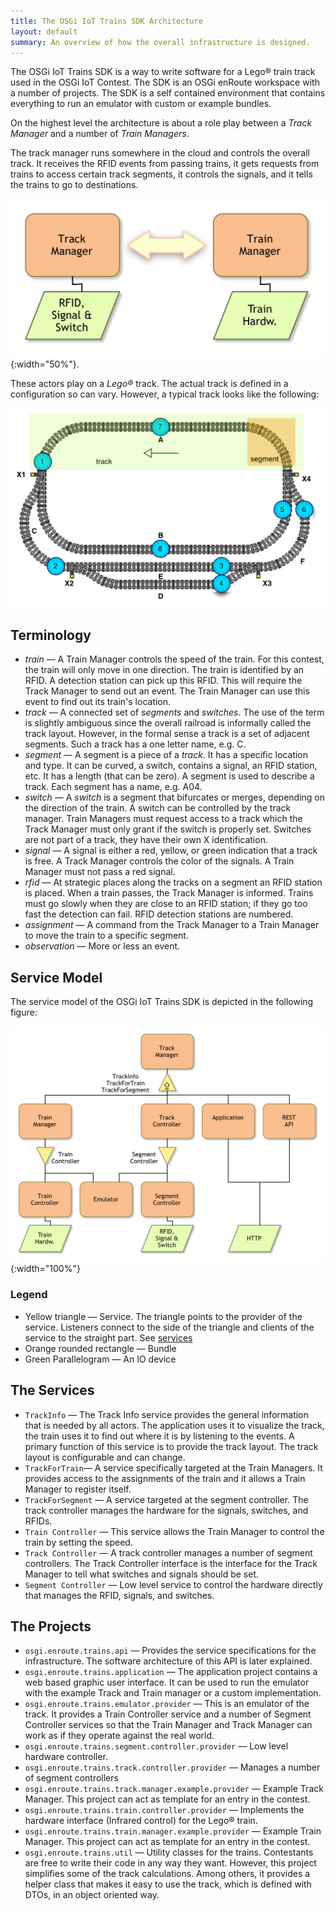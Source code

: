 ```yaml
---
title: The OSGi IoT Trains SDK Architecture
layout: default
summary: An overview of how the overall infrastructure is designed.
---
```


The OSGi IoT Trains SDK is a way to write software for a Lego® train track used in the OSGi IoT Contest. The SDK is an OSGi enRoute workspace with a number of projects. The SDK is a self contained environment that contains everything to run an emulator with custom or example bundles.

On the highest level the architecture is about a role play between a _Track Manager_ and a number of _Train Managers_. 


The track manager runs somewhere in the cloud and controls the overall track. It receives the RFID events from passing trains, it gets requests from trains to access certain track segments, it controls the signals, and it tells the trains to go to destinations.

![Top Level](/img/trains/track-train-relation.png){:width="50%"}.

These actors play on a _Lego®_ track. The actual track is defined in a configuration so can vary. However, a typical track looks like the following:

![Top Level](/img/trains/track.png)

## Terminology 

* *train* — A Train Manager controls the speed of the train. For this contest, the train will only move in one direction. The train is identified by an RFID. A detection station can pick up this RFID. This will require the Track Manager to send out an event. The Train Manager can use this event to find out its train's location.
* *track* — A connected set of _segments_ and _switches_.  The use of the term is slightly ambiguous since the overall railroad is informally called the track layout. However, in the formal sense a track is a set of adjacent segments. Such a track has a one letter name, e.g. C.
* *segment* — A segment is a piece of a _track_. It has a specific location and type. It can be curved, a switch, contains a signal, an RFID station, etc. It has a length (that can be zero). A segment is used to describe a track. Each segment has a name, e.g. A04.
* *switch* — A _switch_ is a segment that bifurcates or merges, depending on the direction of the train. A switch can be controlled by the track manager. Train Managers must request access to a track which the Track Manager must only grant if the switch is properly set. Switches are not part of a track, they have their own X identification.
* *signal* — A signal is either a red, yellow, or green indication that a track is free. A Track Manager controls the color of the signals. A Train Manager must not pass a red signal.  
* *rfid* — At strategic places along the tracks on a segment an RFID station is placed. When a train passes, the Track Manager is informed. Trains must go slowly when they are close to an RFID station; if they go too fast the detection can fail. RFID detection stations are numbered. 
* *assignment* — A command from the Track Manager to a Train Manager to move the train to a specific segment.
* *observation* — More or less an event.

## Service Model

The service model of the OSGi IoT Trains SDK is depicted in the following figure:

![Service Model](/img/trains/trains-service-diagram.png){:width="100%"}

### Legend

* Yellow triangle — Service. The triangle points to the provider of the service. Listeners connect to the side of the triangle and clients of the service to the straight part. See [services](/doc/215-sos.html) 
* Orange rounded rectangle — Bundle
* Green Parallelogram — An IO device

## The Services

* `TrackInfo` — The Track Info service provides the general information that is needed by all actors. The application uses it to visualize the track, the train uses it to find out where it is by listening to the events. A primary function of this service is to provide the track layout. The track layout is configurable and can change.
* `TrackForTrain`— A service specifically targeted at the Train Managers. It provides access to the assignments of the train and it allows a Train Manager to register itself. 
* `TrackForSegment` — A service targeted at the segment controller. The track controller manages the hardware for the signals, switches, and RFIDs.
* `Train Controller` — This service allows the Train Manager to control the train by setting the speed.
* `Track Controller` — A track controller manages a number of segment controllers. The Track Controller interface is the interface for the Track Manager to tell what switches and signals should be set.
* `Segment Controller` — Low level service to control the hardware directly that manages the RFID, signals, and switches. 

## The Projects

* `osgi.enroute.trains.api` — Provides the service specifications for the infrastructure. The software architecture of this API is later explained.
* `osgi.enroute.trains.application` — The application project contains a web based graphic user interface. It can be used to run the emulator with the example Track and Train manager or a custom implementation.
* `osgi.enroute.trains.emulator.provider` —  This is an emulator of the track. It provides a Train Controller service and a number of Segment Controller services so that the  Train Manager and Track Manager can work as if they operate against the real world.
* `osgi.enroute.trains.segment.controller.provider` — Low level hardware controller.
* `osgi.enroute.trains.track.controller.provider` — Manages a number of segment controllers
* `osgi.enroute.trains.track.manager.example.provider` — Example Track Manager. This project can act as template for an entry in the contest.
* `osgi.enroute.trains.train.controller.provider` — Implements the hardware interface (Infrared control) for the Lego® train.
* `osgi.enroute.trains.train.manager.example.provider` — Example Train Manager. This project can act as template for an entry in the contest.
* `osgi.enroute.trains.util` — Utility classes for the trains. Contestants are free to write their code in any way they want. However, this project simplifies some of the track calculations. Among others, it provides a helper class that makes it easy to use the track, which is defined with DTOs, in an object oriented way.





